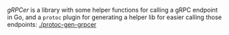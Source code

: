 *gRPCer* is a library with some helper functions for calling a gRPC endpoint in Go,
and a `protoc` plugin for generating a helper lib for easier calling those endpoints:
[./protoc-gen-grpcer](protoc-gen-grpcer)
